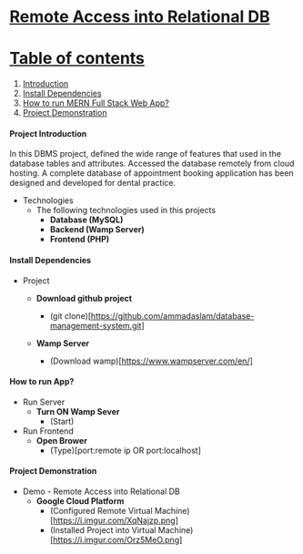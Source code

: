 <a href="">

# Remote Access into Relational DB

# Table of contents
1. [Introduction](#intro)   
2. [Install Dependencies](#install)
3. [How to run MERN Full Stack Web App?](#howToRun)
4. [Project Demonstration](#demo)

#### Project Introduction <a name="intro"></a>
 In this DBMS project, defined the wide range of features that used in the database tables and attributes. 
 Accessed the database remotely from cloud hosting. A complete database of appointment booking application has been designed and developed for dental practice.
- Technologies
  * The following technologies used in this projects
    * **Database (MySQL)**
    * **Backend (Wamp Server)**
    * **Frontend (PHP)**
    
#### Install Dependencies <a name="install"></a>
- Project  
    * **Download github project**
        * (git clone)[https://github.com/ammadaslam/database-management-system.git]

    * **Wamp Server**
        * (Download wamp)[https://www.wampserver.com/en/]

    

#### How to run App? <a name="howToRun"></a>
- Run Server 
     * **Turn ON Wamp Sever**
        * (Start)
- Run Frontend
     * **Open Brower**
        * (Type)[port:remote ip OR port:localhost]
    

#### Project Demonstration <a name="demo"></a>
- Demo  - Remote Access into Relational DB
     * **Google Cloud Platform**
        * (Configured Remote Virtual Machine)[https://i.imgur.com/XqNajzp.png]
        * (Installed Project into Virtual Machine)[https://i.imgur.com/Orz5MeO.png]
